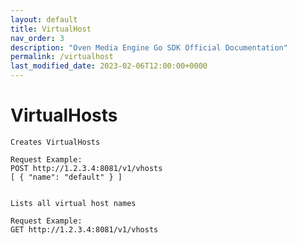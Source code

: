 ```yaml
---
layout: default
title: VirtualHost
nav_order: 3
description: "Oven Media Engine Go SDK Official Documentation"
permalink: /virtualhost
last_modified_date: 2023-02-06T12:00:00+0000
---
```



# VirtualHosts

```
Creates VirtualHosts

Request Example:
POST http://1.2.3.4:8081/v1/vhosts
[ { "name": "default" } ]


```


```
Lists all virtual host names

Request Example:
GET http://1.2.3.4:8081/v1/vhosts

```